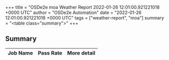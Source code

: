 +++
title = "OSDe2e moa Weather Report 2022-01-26 12:01:00.921221018 +0000 UTC"
author = "OSDe2e Automation"
date = "2022-01-26 12:01:00.921221018 +0000 UTC"
tags = ["weather-report", "moa"]
summary = "<table class=\"summary\"></table>"
+++
## Summary

| Job Name | Pass Rate | More detail |
|----------|-----------|-------------|





